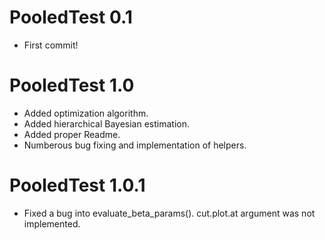 # PooledTest 0.1

* First commit!

# PooledTest 1.0

* Added optimization algorithm.
* Added hierarchical Bayesian estimation.
* Added proper Readme.
* Numberous bug fixing and implementation of helpers.

# PooledTest 1.0.1

* Fixed a bug into evaluate_beta_params(). cut.plot.at argument was not implemented.
